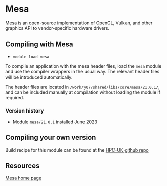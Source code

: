 # Mesa

Mesa is an open-source implementation of OpenGL, Vulkan, and other graphics API to vendor-specific hardware drivers.


## Compiling with Mesa

- `module load mesa`

To compile an application with the mesa header files, load the
`mesa` module and use the compiler wrappers in the usual way.
The relevant header files will be introduced automatically.

The header files are located in `/work/y07/shared/libs/core/mesa/21.0.1/`,
and can be included manually at compilation without loading the module
if required.


### Version history

- Module `mesa/21.0.1` installed June 2023


## Compiling your own version

Build recipe for this module can be found at the [HPC-UK github repo](https://github.com/hpc-uk/build-instructions/blob/main/libs/mesa/ARCHER2_mesa_21.0.1.md)

## Resources

[Mesa home page](https://mesa3d.org/)

